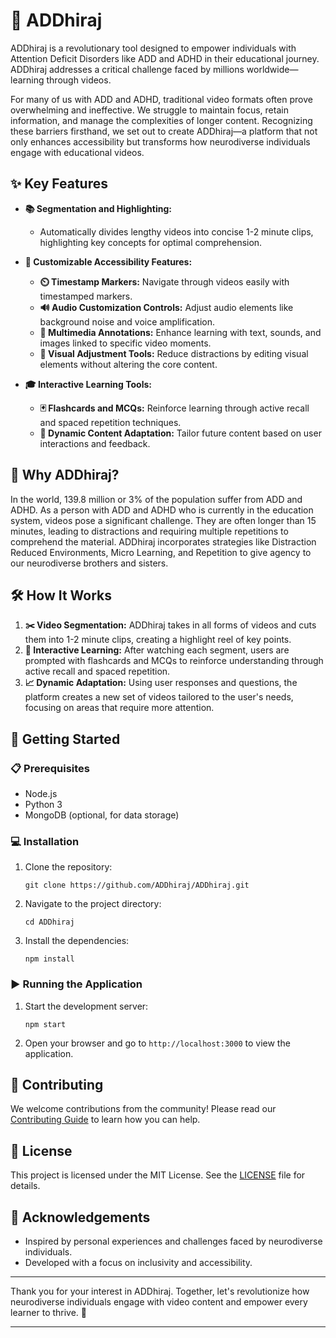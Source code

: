 # 🎥 ADDhiraj

ADDhiraj is a revolutionary tool designed to empower individuals with Attention Deficit Disorders like ADD and ADHD in their educational journey. ADDhiraj addresses a critical challenge faced by millions worldwide—learning through videos.

For many of us with ADD and ADHD, traditional video formats often prove overwhelming and ineffective. We struggle to maintain focus, retain information, and manage the complexities of longer content. Recognizing these barriers firsthand, we set out to create ADDhiraj—a platform that not only enhances accessibility but transforms how neurodiverse individuals engage with educational videos.

## ✨ Key Features

- **📚 Segmentation and Highlighting:**
  - Automatically divides lengthy videos into concise 1-2 minute clips, highlighting key concepts for optimal comprehension.
  
- **🔧 Customizable Accessibility Features:**
  - **⏲️ Timestamp Markers:** Navigate through videos easily with timestamped markers.
  - **🔊 Audio Customization Controls:** Adjust audio elements like background noise and voice amplification.
  - **📝 Multimedia Annotations:** Enhance learning with text, sounds, and images linked to specific video moments.
  - **🎨 Visual Adjustment Tools:** Reduce distractions by editing visual elements without altering the core content.

- **🎓 Interactive Learning Tools:**
  - **🃏 Flashcards and MCQs:** Reinforce learning through active recall and spaced repetition techniques.
  - **🔄 Dynamic Content Adaptation:** Tailor future content based on user interactions and feedback.

## 🌟 Why ADDhiraj?

In the world, 139.8 million or 3% of the population suffer from ADD and ADHD. As a person with ADD and ADHD who is currently in the education system, videos pose a significant challenge. They are often longer than 15 minutes, leading to distractions and requiring multiple repetitions to comprehend the material. ADDhiraj incorporates strategies like Distraction Reduced Environments, Micro Learning, and Repetition to give agency to our neurodiverse brothers and sisters.

## 🛠️ How It Works

1. **✂️ Video Segmentation:** ADDhiraj takes in all forms of videos and cuts them into 1-2 minute clips, creating a highlight reel of key points.
2. **🧠 Interactive Learning:** After watching each segment, users are prompted with flashcards and MCQs to reinforce understanding through active recall and spaced repetition.
3. **📈 Dynamic Adaptation:** Using user responses and questions, the platform creates a new set of videos tailored to the user's needs, focusing on areas that require more attention.

## 🚀 Getting Started

### 📋 Prerequisites

- Node.js
- Python 3
- MongoDB (optional, for data storage)

### 💻 Installation

1. Clone the repository:
   ```
   git clone https://github.com/ADDhiraj/ADDhiraj.git
   ```
2. Navigate to the project directory:
   ```
   cd ADDhiraj
   ```
3. Install the dependencies:
   ```
   npm install
   ```

### ▶️ Running the Application

1. Start the development server:
   ```
   npm start
   ```
2. Open your browser and go to `http://localhost:3000` to view the application.

## 🤝 Contributing

We welcome contributions from the community! Please read our [Contributing Guide](CONTRIBUTING.md) to learn how you can help.

## 📜 License

This project is licensed under the MIT License. See the [LICENSE](LICENSE) file for details.

## 💬 Acknowledgements

- Inspired by personal experiences and challenges faced by neurodiverse individuals.
- Developed with a focus on inclusivity and accessibility.

---

Thank you for your interest in ADDhiraj. Together, let's revolutionize how neurodiverse individuals engage with video content and empower every learner to thrive. 🌟

---
